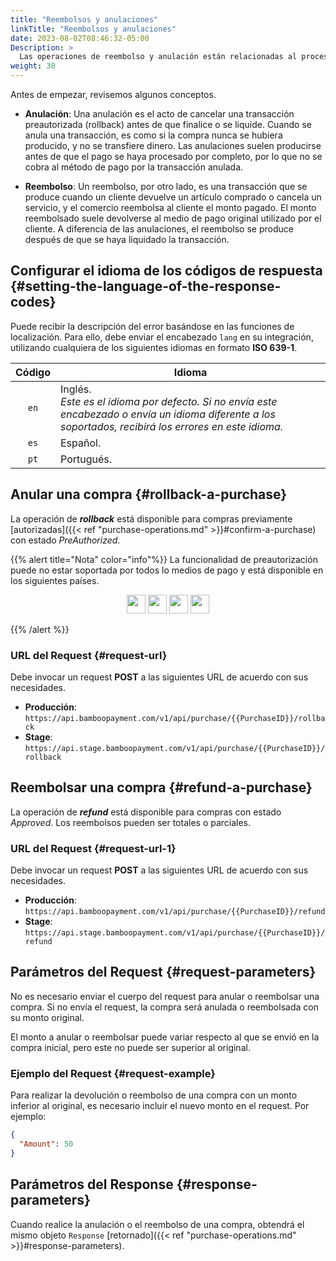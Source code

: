 ```yaml
---
title: "Reembolsos y anulaciones"
linkTitle: "Reembolsos y anulaciones"
date: 2023-08-02T08:46:32-05:00
Description: >
  Las operaciones de reembolso y anulación están relacionadas al proceso de reversar una compra ya confirmada o a cancelar una compra preautorizada.
weight: 30
---
```


Antes de empezar, revisemos algunos conceptos.

* **Anulación**: Una anulación es el acto de cancelar una transacción preautorizada (rollback) antes de que finalice o se liquide. Cuando se anula una transacción, es como si la compra nunca se hubiera producido, y no se transfiere dinero. Las anulaciones suelen producirse antes de que el pago se haya procesado por completo, por lo que no se cobra al método de pago por la transacción anulada.

* **Reembolso**: Un reembolso, por otro lado, es una transacción que se produce cuando un cliente devuelve un artículo comprado o cancela un servicio, y el comercio reembolsa al cliente el monto pagado. El monto reembolsado suele devolverse al medio de pago original utilizado por el cliente. A diferencia de las anulaciones, el reembolso se produce después de que se haya liquidado la transacción.

## Configurar el idioma de los códigos de respuesta {#setting-the-language-of-the-response-codes}
Puede recibir la descripción del error basándose en las funciones de localización. Para ello, debe enviar el encabezado `lang` en su integración, utilizando cualquiera de los siguientes idiomas en formato **ISO 639-1**.

<div id="shortTable"></div>

| Código | Idioma |
|:-:|---|
| `en` | Inglés.<br>_Este es el idioma por defecto. Si no envía este encabezado o envía un idioma diferente a los soportados, recibirá los errores en este idioma._ |
| `es` | Español. |
| `pt` | Portugués. |

## Anular una compra {#rollback-a-purchase}
La operación de _**rollback**_ está disponible para compras previamente [autorizadas]({{< ref "purchase-operations.md" >}}#confirm-a-purchase) con estado _PreAuthorized_.

{{% alert title="Nota" color="info"%}}
La funcionalidad de preautorización puede no estar soportada por todos lo medios de pago y está disponible en los siguientes países.

<div style="text-align: center;">

<a href="/es/docs/payment-methods/brazil.html"><img src="/assets/Flags/FlagBR.png" width="30" /></a>
<a href="/es/docs/payment-methods/chile.html"><img src="/assets/Flags/FlagCL.png" width="30" /></a>
<a href="/es/docs/payment-methods/colombia.html"><img src="/assets/Flags/FlagCO.png" width="30" /></a>
<a href="/es/docs/payment-methods/uruguay.html"><img src="/assets/Flags/FlagUY.png" width="30" /></a>

</div>

{{% /alert %}}

### URL del Request {#request-url}
Debe invocar un request **POST** a las siguientes URL de acuerdo con sus necesidades.

* **Producción**: `https://api.bamboopayment.com/v1/api/purchase/{{PurchaseID}}/rollback`
* **Stage**: `https://api.stage.bamboopayment.com/v1/api/purchase/{{PurchaseID}}/rollback`

## Reembolsar una compra {#refund-a-purchase}
La operación de _**refund**_ está disponible para compras con estado _Approved_. Los reembolsos pueden ser totales o parciales.

### URL del Request {#request-url-1}
Debe invocar un request **POST** a las siguientes URL de acuerdo con sus necesidades.

* **Producción**: `https://api.bamboopayment.com/v1/api/purchase/{{PurchaseID}}/refund`
* **Stage**: `https://api.stage.bamboopayment.com/v1/api/purchase/{{PurchaseID}}/refund`

## Parámetros del Request {#request-parameters}
No es necesario enviar el cuerpo del request para anular o reembolsar una compra. Si no envía el request, la compra será anulada o reembolsada con su monto original. 

El monto a anular o reembolsar puede variar respecto al que se envió en la compra inicial, pero este no puede ser superior al original.

### Ejemplo del Request {#request-example}
Para realizar la devolución o reembolso de una compra con un monto inferior al original, es necesario incluir el nuevo monto en el request. Por ejemplo:

```json
{
  "Amount": 50
}
```

## Parámetros del Response {#response-parameters}
Cuando realice la anulación o el reembolso de una compra, obtendrá el mismo objeto `Response` [retornado]({{< ref "purchase-operations.md" >}}#response-parameters).
<!--
## Refund a purchase
The _**refunds**_ operations is only available for purchases with state _Approved_. Refunds can be total or partial

### Considerations
_To be defined_

### URL del Request {#request-url-1}
Debe invocar un request **POST** a las siguientes URL de acuerdo con sus necesidades.

* **Producción**: `https://api.bamboopayment.com/v2/api/purchase/{{PurchaseId}}/refund`
* **Stage**: `https://api.stage.bamboopayment.com/v2/api/purchase/{{PurchaseId}}/refund`

### Request parameters
Consider the following parameters when invoking a refund request.

| Parameter | Type | Mandatory | Descripción |
|---|---|---|---|---|
| `Amount` | `number` | No | Amount to be refunded (Partial refund). If this parameter is not send, the refund will be for the amount of the purchase (Total refund).<br>If you require to include decimals in the amount, concatenate the decimal places without de decimal point. Example `12,25` > `1225`.<br>This value **cannot** be higher than the original amount of the purchase. |
| `MetadataIn`  → `Description` | string | No | Optional description for the refund. |

#### Request example 

```json
{
  "Amount":"25000",
  "MetadataIn": {
    "Description": "Refund description"
  },
}
```

### Response parameters

| Parámetro | Tipo | Descripción |
|---|---|---|
| `Response` → `PurchaseRefundId` | `number` | Internal identifier of the refund. |
| `Response` → `Created` | `date` | Date and time when the refund was created.<br>Formato de la fecha _**ISO-8601**_. |
| `Response` → `Amount` | `number` | Refund amount as sent in the request. |
| `Response` → `Currency` | `string` | Currency of the refund, according to ISO-4217 (alphanumeric codes). |
| `Response` → `StatusId` | `number` | Identifier of the refund status. |
| `Response` → `Status` | `string` | Description of the refund status. |
| `Response` → `AuthorizationCode` | `string` | Response code returned by the acquirer of the transaction. |
| `Response` → `Code` | `string` | Error code returned by the acquirer of the transaction if the refund is rejected. |
| `Response` → `Description` | `string` | Error description returned by the acquirer of the transaction if the refund is rejected. |
| `Response` → `MetadataOut` | `object` | Additional information returned by the acquirer. |
| `Errors` → `ErrorCode` | `string` | Error code returned. |
| `Errors` → `Created` | `string` | Date and time when the error was generated. |
| `Errors` → `Message` | `string` | Descriptive text of the error. |
| `Errors` → `Detail` | `string` | Error detail. |

#### Response example

```json
{
  "Response": {
    "PurchaseRefundId": 194441,
    "Created": "2023-07-04T16:26:33.850",
    "Amount": 50000,
    "Currency": "UYU",
    "StatusId": 111,
    "Status": "Approved",
    "AuthorizationCode": "876961",
    "Code": "",
    "Description": "",
    "MetadataOut": {}
  },
  "Errors": []
}
```
-->